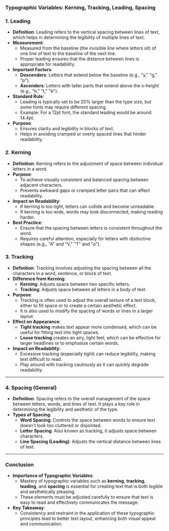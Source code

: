 ### **Typographic Variables: Kerning, Tracking, Leading, Spacing**

### **1. Leading**
- **Definition**: Leading refers to the vertical spacing between lines of text, which helps in determining the legibility of multiple lines of text.
- **Measurement**:  
  - Measured from the baseline (the invisible line where letters sit) of one line of text to the baseline of the next line.
  - Proper leading ensures that the distance between lines is appropriate for readability.
- **Important Factors**:  
  - **Descenders**: Letters that extend below the baseline (e.g., "y," "g," "p").
  - **Ascenders**: Letters with taller parts that extend above the x-height (e.g., "h," "t," "b").
- **Standard Rule**:  
  - Leading is typically set to be 20% larger than the type size, but some fonts may require different spacing.
  - Example: For a 12pt font, the standard leading would be around 14.4pt.
- **Purpose**:  
  - Ensures clarity and legibility in blocks of text.
  - Helps in avoiding cramped or overly spaced lines that hinder readability.

### **2. Kerning**
- **Definition**: Kerning refers to the adjustment of space between individual letters in a word.
- **Purpose**:  
  - To achieve visually consistent and balanced spacing between adjacent characters.
  - Prevents awkward gaps or cramped letter pairs that can affect readability.
- **Impact on Readability**:  
  - If kerning is too tight, letters can collide and become unreadable.
  - If kerning is too wide, words may look disconnected, making reading harder.
- **Best Practice**:  
  - Ensure that the spacing between letters is consistent throughout the word.
  - Requires careful attention, especially for letters with distinctive shapes (e.g., "A" and "V," "T" and "o").

### **3. Tracking**
- **Definition**: Tracking involves adjusting the spacing between all the characters in a word, sentence, or block of text.
- **Difference from Kerning**:  
  - **Kerning**: Adjusts space between two specific letters.
  - **Tracking**: Adjusts space between all letters in a body of text.
- **Purpose**:  
  - Tracking is often used to adjust the overall texture of a text block, either to fill space or to create a certain aesthetic effect.
  - It is also used to modify the spacing of words or lines in a larger layout.
- **Effect on Appearance**:  
  - **Tight tracking** makes text appear more condensed, which can be useful for fitting text into tight spaces.
  - **Loose tracking** creates an airy, light feel, which can be effective for larger headlines or to emphasize certain words.
- **Impact on Readability**:  
  - Excessive tracking (especially tight) can reduce legibility, making text difficult to read.
  - Play around with tracking cautiously as it can quickly degrade readability.

---

### **4. Spacing (General)**  
- **Definition**: Spacing refers to the overall management of the space between letters, words, and lines of text. It plays a key role in determining the legibility and aesthetic of the type.
- **Types of Spacing**:
  - **Word Spacing**: Controls the space between words to ensure text doesn't look too cluttered or disjointed.
  - **Letter Spacing**: Also known as tracking, it adjusts space between characters.
  - **Line Spacing (Leading)**: Adjusts the vertical distance between lines of text.
  
---

### **Conclusion**
- **Importance of Typographic Variables**:  
  - Mastery of typographic variables such as **kerning**, **tracking**, **leading**, and **spacing** is essential for creating text that is both legible and aesthetically pleasing.
  - These elements must be adjusted carefully to ensure that text is easy to read and effectively communicates the message.
- **Key Takeaway**:  
  - Consistency and restraint in the application of these typographic principles lead to better text layout, enhancing both visual appeal and communication.
